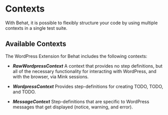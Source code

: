 # Contexts

With Behat, it is possible to flexibly structure your code by using multiple contexts in a single test suite.

## Available Contexts

The WordPress Extension for Behat includes the following contexts:

* _**RawWordpressContext**_
  A context that provides no step definitions, but all of the necessary functionality for interacting with WordPress, and with the browser, via Mink sessions.

* _**WordpressContext**_
  Provides step-definitions for creating TODO, TODO, and TODO.

* _**MessageContext**_
  Step-definitions that are specific to WordPress messages that get displayed (notice, warning, and error).
